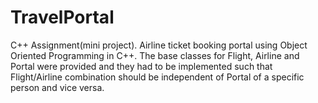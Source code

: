 # TravelPortal
C++ Assignment(mini project). Airline ticket booking portal using Object Oriented Programming in C++. The base classes for Flight, Airline and Portal were provided and they had to be implemented such that Flight/Airline combination should be independent of Portal of a specific person and vice versa.

